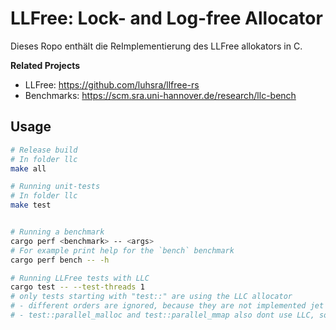 # LLFree: Lock- and Log-free Allocator

Dieses Ropo enthält die ReImplementierung des LLFree allokators in C.

**Related Projects**
- LLFree:     https://github.com/luhsra/llfree-rs
- Benchmarks: https://scm.sra.uni-hannover.de/research/llc-bench

## Usage

```sh
# Release build
# In folder llc
make all

# Running unit-tests
# In folder llc
make test


# Running a benchmark
cargo perf <benchmark> -- <args>
# For example print help for the `bench` benchmark
cargo perf bench -- -h

# Running LLFree tests with LLC
cargo test -- --test-threads 1
# only tests starting with "test::" are using the LLC allocator
# - different orders are ignored, because they are not implemented jet
# - test::parallel_malloc and test::parallel_mmap also dont use LLC, so they are ignored
```
